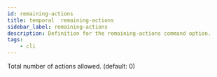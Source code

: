 ```yaml
---
id: remaining-actions
title: temporal  remaining-actions
sidebar_label: remaining-actions
description: Definition for the remaining-actions command option.
tags:
	- cli
---
```


 Total number of actions allowed. (default: 0)
